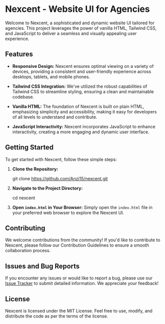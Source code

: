 # Nexcent - Website UI for Agencies

Welcome to Nexcent, a sophisticated and dynamic website UI tailored for agencies. This project leverages the power of vanilla HTML, Tailwind CSS, and JavaScript to deliver a seamless and visually appealing user experience.

## Features

- **Responsive Design:** Nexcent ensures optimal viewing on a variety of devices, providing a consistent and user-friendly experience across desktops, tablets, and mobile phones.

- **Tailwind CSS Integration:** We've utilized the robust capabilities of Tailwind CSS to streamline styling, ensuring a clean and maintainable codebase.

- **Vanilla HTML:** The foundation of Nexcent is built on plain HTML, emphasizing simplicity and accessibility, making it easy for developers of all levels to understand and contribute.

- **JavaScript Interactivity:** Nexcent incorporates JavaScript to enhance interactivity, creating a more engaging and dynamic user interface.

## Getting Started

To get started with Nexcent, follow these simple steps:

1. **Clone the Repository:**

   git clone https://github.com/Anzi15/nexcent.git


2. **Navigate to the Project Directory:**

   cd nexcent


3. **Open `index.html` in Your Browser:**
   Simply open the `index.html` file in your preferred web browser to explore the Nexcent UI.

## Contributing

We welcome contributions from the community! If you'd like to contribute to Nexcent, please follow our Contribution Guidelines to ensure a smooth collaboration process.

## Issues and Bug Reports

If you encounter any issues or would like to report a bug, please use our [Issue Tracker](https://github.com/Anzi15/nexcent/issues) to submit detailed information. We appreciate your feedback!

## License

Nexcent is licensed under the MIT License. Feel free to use, modify, and distribute the code as per the terms of the license.
